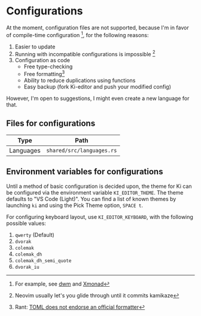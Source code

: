 # Configurations

At the moment, configuration files are not supported, because I'm in favor of compile-time configuration [^1], for the following reasons:

1. Easier to update
1. Running with incompatible configurations is impossible [^2]
1. Configuration as code
   - Free type-checking
   - Free formatting[^3]
   - Ability to reduce duplications using functions
   - Easy backup (fork Ki-editor and push your modified config)

However, I'm open to suggestions, I might even create a new language for that.

## Files for configurations

| Type      | Path                      |
| --------- | ------------------------- |
| Languages | `shared/src/languages.rs` |

## Environment variables for configurations

Until a method of basic configuration is decided upon, the theme for Ki can be configured via the environment variable
`KI_EDITOR_THEME`. The theme defaults to "VS Code (Light)". You can find a list of known themes by launching `ki` and
using the Pick Theme option, `SPACE t`.

For configuring keyboard layout, use `KI_EDITOR_KEYBOARD`, with the following possible values:

1. `qwerty` (Default)
1. `dvorak`
1. `colemak`
1. `colemak_dh`
1. `colemak_dh_semi_quote`
1. `dvorak_iu`

[^1]: For example, see [dwm](https://wiki.archlinux.org/title/dwm#Configuration) and [Xmonad](https://xmonad.org/TUTORIAL.html)
[^2]: Neovim usually let's you glide through until it commits kamikaze
[^3]: Rant: [TOML does not endorse an official formatter](https://github.com/toml-lang/toml/issues/532#issuecomment-384313745)
